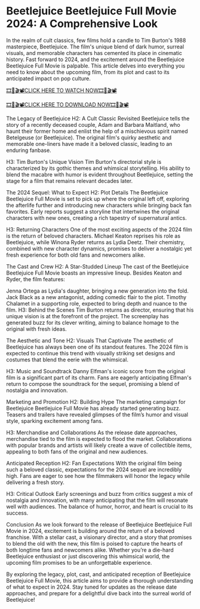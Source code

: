 # Beetlejuice Beetlejuice Full Movie 2024: A Comprehensive Look
In the realm of cult classics, few films hold a candle to Tim Burton's 1988 masterpiece, Beetlejuice. The film's unique blend of dark humor, surreal visuals, and memorable characters has cemented its place in cinematic history. Fast forward to 2024, and the excitement around the Beetlejuice Beetlejuice Full Movie is palpable. This article delves into everything you need to know about the upcoming film, from its plot and cast to its anticipated impact on pop culture.

[🎞️🎥🎬📽️CLICK HERE TO WATCH NOW🎞️🎥🎬📽️](https://cutt.ly/jeT5jc3y)

[🎞️🎥🎬📽️CLICK HERE TO DOWNLOAD NOW🎞️🎥🎬📽️](https://cutt.ly/jeT5jc3y)

The Legacy of Beetlejuice
H2: A Cult Classic Revisited
Beetlejuice tells the story of a recently deceased couple, Adam and Barbara Maitland, who haunt their former home and enlist the help of a mischievous spirit named Betelgeuse (or Beetlejuice). The original film's quirky aesthetic and memorable one-liners have made it a beloved classic, leading to an enduring fanbase.

H3: Tim Burton's Unique Vision
Tim Burton's directorial style is characterized by its gothic themes and whimsical storytelling. His ability to blend the macabre with humor is evident throughout Beetlejuice, setting the stage for a film that remains relevant decades later.

The 2024 Sequel: What to Expect
H2: Plot Details
The Beetlejuice Beetlejuice Full Movie is set to pick up where the original left off, exploring the afterlife further and introducing new characters while bringing back fan favorites. Early reports suggest a storyline that intertwines the original characters with new ones, creating a rich tapestry of supernatural antics.

H3: Returning Characters
One of the most exciting aspects of the 2024 film is the return of beloved characters. Michael Keaton reprises his role as Beetlejuice, while Winona Ryder returns as Lydia Deetz. Their chemistry, combined with new character dynamics, promises to deliver a nostalgic yet fresh experience for both old fans and newcomers alike.

The Cast and Crew
H2: A Star-Studded Lineup
The cast of the Beetlejuice Beetlejuice Full Movie boasts an impressive lineup. Besides Keaton and Ryder, the film features:

Jenna Ortega as Lydia's daughter, bringing a new generation into the fold.
Jack Black as a new antagonist, adding comedic flair to the plot.
Timothy Chalamet in a supporting role, expected to bring depth and nuance to the film.
H3: Behind the Scenes
Tim Burton returns as director, ensuring that his unique vision is at the forefront of the project. The screenplay has generated buzz for its clever writing, aiming to balance homage to the original with fresh ideas.

The Aesthetic and Tone
H2: Visuals That Captivate
The aesthetic of Beetlejuice has always been one of its standout features. The 2024 film is expected to continue this trend with visually striking set designs and costumes that blend the eerie with the whimsical.

H3: Music and Soundtrack
Danny Elfman's iconic score from the original film is a significant part of its charm. Fans are eagerly anticipating Elfman's return to compose the soundtrack for the sequel, promising a blend of nostalgia and innovation.

Marketing and Promotion
H2: Building Hype
The marketing campaign for Beetlejuice Beetlejuice Full Movie has already started generating buzz. Teasers and trailers have revealed glimpses of the film’s humor and visual style, sparking excitement among fans.

H3: Merchandise and Collaborations
As the release date approaches, merchandise tied to the film is expected to flood the market. Collaborations with popular brands and artists will likely create a wave of collectible items, appealing to both fans of the original and new audiences.

Anticipated Reception
H2: Fan Expectations
With the original film being such a beloved classic, expectations for the 2024 sequel are incredibly high. Fans are eager to see how the filmmakers will honor the legacy while delivering a fresh story.

H3: Critical Outlook
Early screenings and buzz from critics suggest a mix of nostalgia and innovation, with many anticipating that the film will resonate well with audiences. The balance of humor, horror, and heart is crucial to its success.

Conclusion
As we look forward to the release of Beetlejuice Beetlejuice Full Movie in 2024, excitement is building around the return of a beloved franchise. With a stellar cast, a visionary director, and a story that promises to blend the old with the new, this film is poised to capture the hearts of both longtime fans and newcomers alike. Whether you’re a die-hard Beetlejuice enthusiast or just discovering this whimsical world, the upcoming film promises to be an unforgettable experience.

By exploring the legacy, plot, cast, and anticipated reception of Beetlejuice Beetlejuice Full Movie, this article aims to provide a thorough understanding of what to expect in 2024. Stay tuned for updates as the release date approaches, and prepare for a delightful dive back into the surreal world of Beetlejuice!
